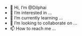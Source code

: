 - 👋 Hi, I’m @Dilphai
- 👀 I’m interested in ...
- 🌱 I’m currently learning ...
- 💞️ I’m looking to collaborate on ...
- 📫 How to reach me ...

<!---
Dilphai/Dilphai is a ✨ special ✨ repository because its `README.md` (this file) appears on your GitHub profile.
You can click the Preview link to take a look at your changes.
--->
